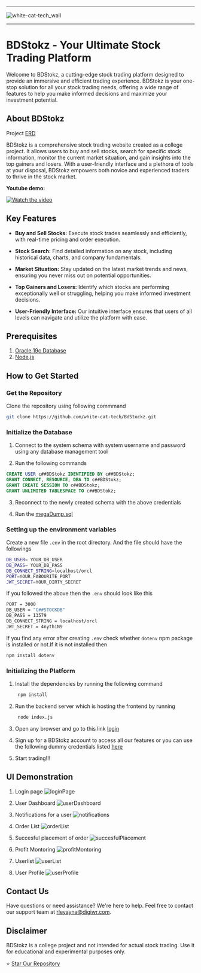 ___
![white-cat-tech_wall](someAssets/remove_bg.png)
___


# BDStokz - Your Ultimate Stock Trading Platform

Welcome to BDStokz, a cutting-edge stock trading platform designed to provide an immersive and efficient trading experience. BDStokz is your one-stop solution for all your stock trading needs, offering a wide range of features to help you make informed decisions and maximize your investment potential.


## About BDStokz

Project [ERD](/Project_ERD_A1_10.pdf) 

BDStokz is a comprehensive stock trading website created as a college project. It allows users to buy and sell stocks, search for specific stock information, monitor the current market situation, and gain insights into the top gainers and losers. With a user-friendly interface and a plethora of tools at your disposal, BDStokz empowers both novice and experienced traders to thrive in the stock market.


**Youtube demo:**


[![Watch the video](https://img.youtube.com/vi/bnvE-kUc1pE/hqdefault.jpg)](https://www.youtube.com/watch?v=bnvE-kUc1pE)


## Key Features

- **Buy and Sell Stocks:** Execute stock trades seamlessly and efficiently, with real-time pricing and order execution.

- **Stock Search:** Find detailed information on any stock, including historical data, charts, and company fundamentals.

- **Market Situation:** Stay updated on the latest market trends and news, ensuring you never miss out on potential opportunities.

- **Top Gainers and Losers:** Identify which stocks are performing exceptionally well or struggling, helping you make informed investment decisions.

- **User-Friendly Interface:** Our intuitive interface ensures that users of all levels can navigate and utilize the platform with ease.
  


## Prerequisites


1. [Oracle 19c Database](https://www.oracle.com/database/)
2. [Node.js](https://nodejs.org)


## How to Get Started

### Get the Repository ###

Clone the repository using following commmand

```bash
git clone https://github.com/white-cat-tech/BdStockz.git
```

 ### Initialize the Database 

1. Connect to the system schema with system username and password using any database management tool

2. Run the following commands
```sql
CREATE USER c##BDStokz IDENTIFIED BY c##BDStokz;    
GRANT CONNECT, RESOURCE, DBA TO c##BDStokz;    
GRANT CREATE SESSION TO c##BDStokz;    
GRANT UNLIMITED TABLESPACE TO c##BDStokz;    
```
3. Reconnect to the newly created schema with the above credentials

4. Run the [megaDump.sql](/SQL%20Dump/megaDump.sql)

### Setting up the environment variables

Create a new file `.env` in the root directory. And the file should have the followings

```bash
DB_USER= YOUR_DB_USER 
DB_PASS= YOUR_DB_PASS
DB_CONNECT_STRING=localhost/orcl
PORT=YOUR_FABOURITE_PORT
JWT_SECRET=YOUR_DIRTY_SECRET
```

If you followed the above then the `.env` should look like this
```bash
PORT = 3000
DB_USER = "C##STOCKDB"
DB_PASS = 13579 
DB_CONNECT_STRING = localhost/orcl 
JWT_SECRET = 4nyth1N9 
```

If you find any error after creating `.env` check whether `dotenv` npm package is installed or not.If it is not installed then 

```bash
npm install dotenv
```
### Initializing the Platform


1. Install the dependencies by running the following command
   
   ```bash
    npm install
   ```

2. Run the backend server which is hosting the frontend by running

   ```bash
    node index.js
   ```

3. Open any browser and go to this link [login](http://localhost:3000/BDStokz/login/login.html)

4. Sign up for a BDStokz account to access all our features or you can use the following dummy credentials
   listed [here](/passwords.md)

5. Start trading!!!


## UI Demonstration
1. Login page
   ![loginPage](someAssets/login_final.png)

2. User Dashboard
   ![userDashboard](someAssets/dasboard.png)

3. Notifications for a user
   ![notifications](someAssets/notification.png)

4. Order List
   ![orderList](someAssets/orderList.png)

5. Succesful placement of order
   ![succesfulPlacement](someAssets/successfulOrder.png)

6. Profit Montoring
   ![profitMontoring](someAssets/profitList.png)

7. Userlist
   ![userList](someAssets/userList.png)

8. User Profile
   ![userProfile](someAssets/userProfile.png)



## Contact Us

Have questions or need assistance? We're here to help. Feel free to contact our support team at [rleyayna@digiwr.com](mailto:rleyayna@digiwr.com).

## Disclaimer

BDStokz is a college project and not intended for actual stock trading. Use it for educational and experimental purposes only.

⭐ <a class="github-button" href="https://github.com/white-cat-tech/BDStokz" data-icon="octicon-star" data-size="large" data-show-count="true" aria-label="Star white-cat-tech/BDStokz on GitHub">Star Our Repository</a>



